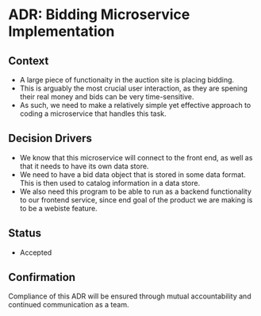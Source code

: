 # ADR: Bidding Microservice Implementation

## Context
* A large piece of functionaity in the auction site is placing bidding. 
* This is arguably the most crucial user interaction, as they are spening their real money and bids can be very time-sensitive.
* As such, we need to make a relatively simple yet effective approach to coding a microservice that handles this task.

## Decision Drivers
* We know that this microservice will connect to the front end, as well as that it needs to have its own data store.
* We need to have a bid data object that is stored in some data format. This is then used to catalog information in a data store.
* We also need this program to be able to run as a backend functionality to our frontend service, since end goal of the product we are making is to be a webiste
feature.

## Status
* Accepted

## Confirmation
Compliance of this ADR will be ensured through mutual accountability and continued communication as a team.
